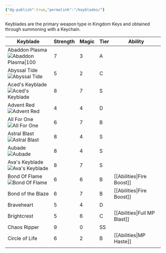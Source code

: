 ```yaml
---
{"dg-publish":true,"permalink":"/keyblades/"}
---
```


Keyblades are the primary weapon type in Kingdom Keys and obtained through summoning with a Keychain.

| Keyblade                                                                                                                                                                                                    | Strength | Magic | Tier | Ability                      |
| ----------------------------------------------------------------------------------------------------------------------------------------------------------------------------------------------------------- | -------- | ----- | ---- | ---------------------------- |
| Abaddon Plasma<br>![Abaddon Plasma\|100](https://raw.githubusercontent.com/Wehavecookies56/Kingdom-Keys/refs/heads/1.20.1/src/main/resources/assets/kingdomkeys/textures/item/keyblades/abaddon_plasma.png) | 7        | 3     | A    |                              |
| Abyssal Tide<br>![Abyssal Tide](https://raw.githubusercontent.com/Wehavecookies56/Kingdom-Keys/refs/heads/1.20.1/src/main/resources/assets/kingdomkeys/textures/item/keyblades/abyssal_tide.png)            | 5        | 2     | C    |                              |
| Aced's Keyblade<br>![Aced's Keyblade](https://raw.githubusercontent.com/Wehavecookies56/Kingdom-Keys/refs/heads/1.20.1/src/main/resources/assets/kingdomkeys/textures/item/keyblades/aceds_keyblade.png)    | 8        | 7     | S    |                              |
| Advent Red<br>![Advent Red](https://raw.githubusercontent.com/Wehavecookies56/Kingdom-Keys/refs/heads/1.20.1/src/main/resources/assets/kingdomkeys/textures/item/keyblades/advent_red.png)                  | 4        | 4     | D    |                              |
| All For One<br>![All For One](https://raw.githubusercontent.com/Wehavecookies56/Kingdom-Keys/refs/heads/1.20.1/src/main/resources/assets/kingdomkeys/textures/item/keyblades/all_for_one.png)               | 6        | 7     | B    |                              |
| Astral Blast<br>![Astral Blast](https://raw.githubusercontent.com/Wehavecookies56/Kingdom-Keys/refs/heads/1.20.1/src/main/resources/assets/kingdomkeys/textures/item/keyblades/astral_blast.png)            | 8        | 4     | S    |                              |
| Aubade<br>![Aubade](https://raw.githubusercontent.com/Wehavecookies56/Kingdom-Keys/refs/heads/1.20.1/src/main/resources/assets/kingdomkeys/textures/item/keyblades/aubade.png)                              | 8        | 4     | S    |                              |
| Ava's Keyblade<br>![Ava's Keyblade](https://raw.githubusercontent.com/Wehavecookies56/Kingdom-Keys/refs/heads/1.20.1/src/main/resources/assets/kingdomkeys/textures/item/keyblades/avas_keyblade.png)       | 8        | 7     | S    |                              |
| Bond Of Flame<br>![Bond Of Flame](https://raw.githubusercontent.com/Wehavecookies56/Kingdom-Keys/refs/heads/1.20.1/src/main/resources/assets/kingdomkeys/textures/item/keyblades/bond_of_flame.png)         | 6        | 6     | B    | [[Abilities\|Fire Boost]]    |
| Bond of the Blaze                                                                                                                                                                                           | 6        | 7     | B    | [[Abilities\|Fire Boost]]    |
| Braveheart                                                                                                                                                                                                  | 5        | 4     | D    |                              |
| Brightcrest                                                                                                                                                                                                 | 5        | 6     | C    | [[Abilities\|Full MP Blast]] |
| Chaos Ripper                                                                                                                                                                                                | 9        | 0     | SS   |                              |
| Circle of Life                                                                                                                                                                                              | 6        | 2     | B    | [[Abilities\|MP Haste]]      |
|                                                                                                                                                                                                             |          |       |      |                              |
